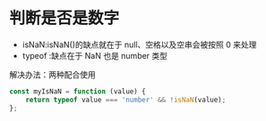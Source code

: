 # 判断是否是数字

-   isNaN:isNaN()的缺点就在于 null、空格以及空串会被按照 0 来处理
-   typeof :缺点在于 NaN 也是 number 类型

解决办法：两种配合使用

```js
const myIsNaN = function (value) {
    return typeof value === 'number' && !isNaN(value);
};
```

